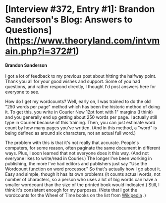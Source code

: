 # [Interview #372, Entry #1]: Brandon Sanderson's Blog: Answers to Questions](https://www.theoryland.com/intvmain.php?i=372#1)

#### Brandon Sanderson

I got a lot of feedback to my previous post about hitting the halfway point. Thank you all for your good wishes and support. Some of you had questions, and rather respond directly, I thought I'd post answers here for everyone to see.

How do I get my wordcounts? Well, early on, I was trained to do the old "250 words per page" method which has been the historic method of doing it. To get this, you write in Courier New 12pt font with 1" margins (I think) and you generally end up getting about 250 words per page. I actually still type in Courier because of this training. Then, you can just estimate word count by how many pages you've written. (And in this method, a "word" is being defined as around six characters, not an actual full word.)

The problem with this is that it's not really that accurate. People's computers, for some reason, often paginate the same document in different ways. Plus, I soon learned that not everyone does it this way. (And not everyone likes to write/read in Courier.) The longer I've been working in publishing, the more I've had editors and publishers just say "Use the Wordcount function on word processor." So that's actually how I go about it. Easy and simple, though it has its own problems (it counts actual words, not number of characters, so a person who uses a lot of big words can have a smaller wordcount than the size of the printed book would indicated.) Still, I think it's consistent enough for my purposes. (Note that I got the wordcounts for the Wheel of Time books on the list from
[Wikipedia](http://en.wikipedia.org/wiki/The_Wheel_of_Time)
.)

